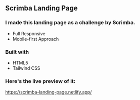 ## Scrimba Landing Page

### I made this landing page as a challenge by Scrimba.
- Full Responsive
- Mobile-first Approach

### Built with
- HTML5
- Tailwind CSS

### Here's the live preview of it:
https://scrimba-landing-page.netlify.app/
